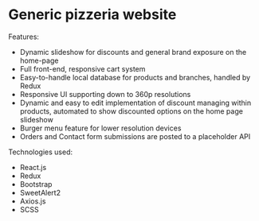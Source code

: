 # Generic pizzeria website

Features:

* Dynamic slideshow for discounts and general brand exposure on the home-page
* Full front-end, responsive cart system
* Easy-to-handle local database for products and branches, handled by Redux
* Responsive UI supporting down to 360p resolutions
* Dynamic and easy to edit implementation of discount managing within products, automated to show discounted options on the home page slideshow
* Burger menu feature for lower resolution devices
* Orders and Contact form submissions are posted to a placeholder API

Technologies used:

* React.js
* Redux
* Bootstrap
* SweetAlert2
* Axios.js
* SCSS

